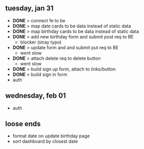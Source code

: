 ## tuesday, jan 31
- **DONE** > connect fe to be
- **DONE** > map date cards to be data instead of static data
- **DONE** > map birthday cards to be data instead of static data
- **DONE** > add new birthday form and submit post req to BE
    - blocker (stray typo)
- **DONE** > update form and and submit put req to BE
    - went slow
- **DONE** > attach delete req to delete button
    - went slow
- **DONE** > build sign up form, attach to links/button
- **DONE** > build sign in form
- auth

## wednesday, feb 01

- auth

## loose ends
- format date on update birthday page
- sort dashboard by closest date